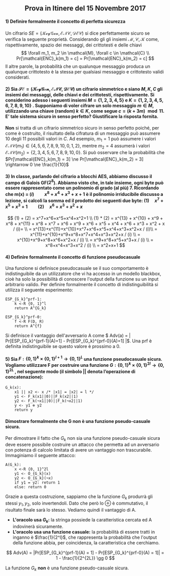 <h2 style="text-align:center">Prova in Itinere del 15 Novembre 2017</h2>

#### 1) Definire formalmente il concetto di perfetta sicurezza

Un cifrario $SE=(\mathcal{KeyGen}, \mathcal{ENC}, \mathcal{DEC})$ si dice perfettamente sicuro se verifica la seguente proprietà. 
Considerando gli gli insiemi $\mathcal{M, C, K}$ come, rispettivamente, spazio dei messaggi, dei crittotesti e delle chiavi
$$
\forall m_1, m_2 \in \mathcal{M}, \forall c \in \mathcal{C} \\
Pr[\mathcal{ENC}_k(m_1) = c] = Pr[\mathcal{ENC}_k(m_2) = c]
$$
Il altre parole, la probabilità che un qualunque messaggio produca un qualunque crittotesto è la stessa per qualsiasi messaggio e crittotesto validi considerati.

#### 2) Sia  $\mathcal{SE} = (\mathcal{KeyGen}, \mathcal{ENC}, \mathcal{DEC})$ un cifrario simmetrico e siano $M, K, C$ gli insiemi dei messaggi, delle chiavi e dei crittotesti, rispettivamente. Si considerino adesso i seguenti insiemi $M = \{1, 2, 3, 4, 5\}$ e $K = \{1, 2, 3, 4, 5, 6, 7, 8, 9, 10\}$ . Supponiamo di voler cifrare un solo messaggio $m \in M$, utilizzando una chiave (random) $k \in K$, come segue  $c = (k + 3m) \mod{11}$. E’ tale sistema sicuro in senso perfetto? Giustificare la risposta fornita.

**Non** si tratta di un cifrario simmetrico sicuro in senso perfetto poiché, per come è costruito, il risultato della cifratura di un messaggio può assumere 10 degli 11 possibili valori in $C$. Ad esempio, $m_1 = 1$ può assumere i valori $\mathcal{ENC}(m_1) \in \{4, 5, 6, 7, 8, 9, 10, 0, 1, 2\}$, mentre $m_2 = 4$ assumerà i valori  $\mathcal{ENC}(m_2) = \{2, 3, 4, 5, 6, 7, 8, 9, 10, 0\}$. Si può osservare che la probabilità che $Pr[\mathcal{ENC}_k(m_1) = 3] \ne Pr[\mathcal{ENC}_k(m_2) = 3] \rightarrow 0 \ne \frac{1}{10}$ 

#### 3) In classe, parlando del cifrario a blocchi AES, abbiamo discusso il campo di Galois GF($2^8$). Abbiamo visto che, in tale insieme, ogni byte può essere rappresentato come un polinomio di grado (al più) 7. Ricordando che m(x) = $(i) \qquad x^8 + x^4 + x^3 + x + 1$ è il polinomio irriducibile discusso a lezione, si calcoli la somma ed il prodotto dei seguenti due byte: $(1)\quad x^7 + x^5 + x^3 + 1 \qquad (2)\quad x^6 + x^3 + x^2 + x$

$$
(1) + (2) = x^7+x^6+x^5+x^4+x^2+1 \\
(1) * (2) = x^{13} + x^{10} + x^9 + x^8 + x^{11} + x^8 + x^7 + x^6 + x^9 + x^6 + x^5 + x^4 + x^6 + x^3 + x^2 + x / (i)= \\ 
= x^{13}+x^{11}+x^{10}+x^7+x^6+x^5+x^4+x^3+x^2+x / (i)\\
= x^{11}+x^{10}+x^9+x^8+x^7+x^4+x^3+x^2+x / (i) \\
= x^{10}+x^9+x^8+x^6+x^2+x / (i) \\
= x^9+x^8+x^5+x^3+x / (i) \\
= x^8+x^4+x^3+x^2 / (i) \\
= x^2+x+1
$$

####  4) Definire formalmente il concetto di funzione pseudocasuale

Una funzione si definisce pseudocasuale se il suo comportamento è indistinguibile da un utilizzatore che vi ha accesso in un modello blackbox, cioè ha solo la possibilità di conoscere l'output della funzione su un input arbitrario valido. Per definire formalmente il concetto di indistinguibilità si utilizza il seguente esperimento:

```pseudocode
ESP_{G_k}^prf-1:
	k <-R {0, 1}^l
	return A^{G_k}

ESP_{G_k}^prf-0:
	f <-R F(D, R)
	return A^{f}
```

Si definisce il vantaggio dell'avversario A come $ Adv(a) = | Pr[ESP_{G_k}^{prf-1}(A)=1] - Pr[ESP_{G_k}^{prf-0}(A)=1] |$.
Una prf è definita indistinguibile se questo valore è prossimo a 0.

#### 5) Sia $F : \{0, 1\}^k \times \{0, 1\}^{l+1} \rightarrow \{0, 1\}^L$ una funzione pseudocasuale sicura. Vogliamo utilizzare F per costruire una funzione $G : \{0, 1\}^k \times \{0, 1\}^{2l} \rightarrow \{0, 1\}^{2L}$ , nel seguente modo (il simbolo || denota l’operazione di concatenazione): 

```pseudocode
G_k(x):
	x1 || x2 <- x /* |x1| = |x2| = l */
	y1 <- F_k(x1||0)||F_k(x2||1)
	y2 <- F_k(¬x1||0)||F_k(¬x2||1)
	y <- y1 ⊕ y2
	return y
```

#### Dimostrare formalmente che G non è una funzione pseudo-casuale sicura. 

Per dimostrare il fatto che $G_k$ non sia una funzione pseudo-casuale sicura deve essere possibile costruire un attacco che permetta ad un avversario con potenza di calcolo limitata di avere un vantaggio non trascurabile. Immaginiamo il seguente attacco:

```pseudocode
A(G_k):
	x <-R {0, 1}^2l
	y1 <- O_{G_k}(x)
	y2 <- O_{G_k}(¬x)
	if y1 = y2: return 1
	else: return 0
```

Grazie a questa costruzione, sappiamo che la funzione $G_k$ produrrà gli stessi $y_1, y_2$, solo invertendoli. Dato che però lo ⊕ è commutativo, il risultato finale sarà lo stesso. Vediamo quindi il vantaggio di A.

- **L'oracolo usa $G_k$:** la stringa possiede la caratteristica cercata ed A indovinerà sicuramente.
- **L'oracolo usa una funzione casuale:** la probabilità di essere tratti in inganno è $\frac{1}{2^l}$, che rappresenta la probabilità che l'output della funzione abbia, per coincidenza, la caratteristica che cerchiamo.

$$
Adv(A) = |Pr[ESP_{G_k}^{prf-1}(A) = 1] - Pr[ESP_{G_k}^{prf-0}(A) = 1]| = 1 - \frac{1}{2^{2L}} \gg 0
$$

La funzione $G_k$ **non** è una funzione pseudo-casuale sicura.
